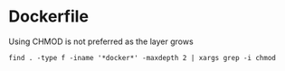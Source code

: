# Dockerfile

Using CHMOD is not preferred as the layer grows

`find . -type f -iname '*docker*' -maxdepth 2 | xargs grep -i chmod`
